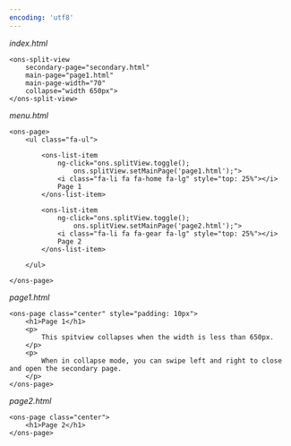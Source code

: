 ```yaml
---
encoding: 'utf8'
---
```


*index.html*

    <ons-split-view 
        secondary-page="secondary.html" 
        main-page="page1.html" 
        main-page-width="70" 
        collapse="width 650px">
    </ons-split-view>


*menu.html*

    <ons-page>
        <ul class="fa-ul">

            <ons-list-item 
                ng-click="ons.splitView.toggle();
                    ons.splitView.setMainPage('page1.html');">
                <i class="fa-li fa fa-home fa-lg" style="top: 25%"></i>
                Page 1
            </ons-list-item>

            <ons-list-item 
                ng-click="ons.splitView.toggle(); 
                    ons.splitView.setMainPage('page2.html');">
                <i class="fa-li fa fa-gear fa-lg" style="top: 25%"></i>
                Page 2
            </ons-list-item>

        </ul>

    </ons-page>


*page1.html*

    <ons-page class="center" style="padding: 10px">
        <h1>Page 1</h1>
        <p>
            This spitview collapses when the width is less than 650px.
        </p>    
        <p>
            When in collapse mode, you can swipe left and right to close and open the secondary page.
        </p>    
    </ons-page>


*page2.html*

    <ons-page class="center">
        <h1>Page 2</h1>
    </ons-page> 
